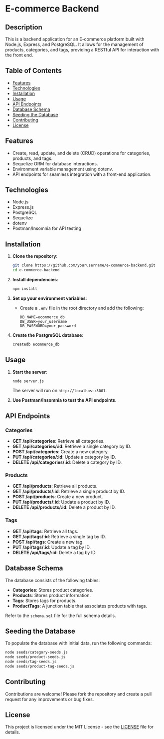 # E-commerce Backend

## Description

This is a backend application for an E-commerce platform built with Node.js, Express, and PostgreSQL. It allows for the management of products, categories, and tags, providing a RESTful API for interaction with the front end.

## Table of Contents

- [Features](#features)
- [Technologies](#technologies)
- [Installation](#installation)
- [Usage](#usage)
- [API Endpoints](#api-endpoints)
- [Database Schema](#database-schema)
- [Seeding the Database](#seeding-the-database)
- [Contributing](#contributing)
- [License](#license)

## Features

- Create, read, update, and delete (CRUD) operations for categories, products, and tags.
- Sequelize ORM for database interactions.
- Environment variable management using dotenv.
- API endpoints for seamless integration with a front-end application.

## Technologies

- Node.js
- Express.js
- PostgreSQL
- Sequelize
- dotenv
- Postman/Insomnia for API testing

## Installation

1. **Clone the repository**:
   ```bash
   git clone https://github.com/yourusername/e-commerce-backend.git
   cd e-commerce-backend
   ```

2. **Install dependencies**:
   ```bash
   npm install
   ```

3. **Set up your environment variables**:
   - Create a `.env` file in the root directory and add the following:
     ```plaintext
     DB_NAME=ecommerce_db
     DB_USER=your_username
     DB_PASSWORD=your_password
     ```

4. **Create the PostgreSQL database**:
   ```bash
   createdb ecommerce_db
   ```

## Usage

1. **Start the server**:
   ```bash
   node server.js
   ```
   The server will run on `http://localhost:3001`.

2. **Use Postman/Insomnia to test the API endpoints.**

## API Endpoints

### Categories
- **GET /api/categories**: Retrieve all categories.
- **GET /api/categories/:id**: Retrieve a single category by ID.
- **POST /api/categories**: Create a new category.
- **PUT /api/categories/:id**: Update a category by ID.
- **DELETE /api/categories/:id**: Delete a category by ID.

### Products
- **GET /api/products**: Retrieve all products.
- **GET /api/products/:id**: Retrieve a single product by ID.
- **POST /api/products**: Create a new product.
- **PUT /api/products/:id**: Update a product by ID.
- **DELETE /api/products/:id**: Delete a product by ID.

### Tags
- **GET /api/tags**: Retrieve all tags.
- **GET /api/tags/:id**: Retrieve a single tag by ID.
- **POST /api/tags**: Create a new tag.
- **PUT /api/tags/:id**: Update a tag by ID.
- **DELETE /api/tags/:id**: Delete a tag by ID.

## Database Schema

The database consists of the following tables:

- **Categories**: Stores product categories.
- **Products**: Stores product information.
- **Tags**: Stores tags for products.
- **ProductTags**: A junction table that associates products with tags.

Refer to the `schema.sql` file for the full schema details.

## Seeding the Database

To populate the database with initial data, run the following commands:
```bash
node seeds/category-seeds.js
node seeds/product-seeds.js
node seeds/tag-seeds.js
node seeds/product-tag-seeds.js
```

## Contributing

Contributions are welcome! Please fork the repository and create a pull request for any improvements or bug fixes.

## License

This project is licensed under the MIT License - see the [LICENSE](LICENSE) file for details.


 
